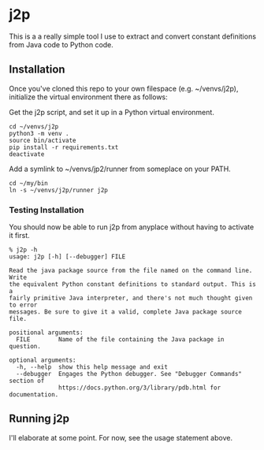 # j2p
This is a a really simple tool I use to extract and convert constant
definitions from Java code to Python code.

## Installation
Once you've cloned this repo to your own filespace (e.g. ~/venvs/j2p),
initialize the virtual environment there as follows:

Get the j2p script, and set it up in a Python virtual environment.

```shell
cd ~/venvs/j2p
python3 -m venv .
source bin/activate
pip install -r requirements.txt
deactivate
```

Add a symlink to ~/venvs/jp2/runner from someplace on your PATH.

```shell
cd ~/my/bin
ln -s ~/venvs/j2p/runner j2p
```

### Testing Installation

You should now be able to run j2p from anyplace without having to activate it
first. 

```
% j2p -h
usage: j2p [-h] [--debugger] FILE

Read the java package source from the file named on the command line. Write
the equivalent Python constant definitions to standard output. This is a
fairly primitive Java interpreter, and there's not much thought given to error
messages. Be sure to give it a valid, complete Java package source file.

positional arguments:
  FILE        Name of the file containing the Java package in question.

optional arguments:
  -h, --help  show this help message and exit
  --debugger  Engages the Python debugger. See "Debugger Commands" section of
              https://docs.python.org/3/library/pdb.html for documentation.
```

## Running j2p

I'll elaborate at some point. For now, see the usage statement above.
